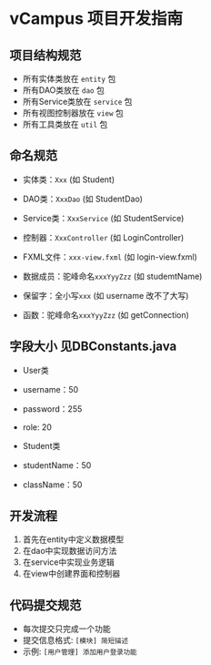 # vCampus 项目开发指南

## 项目结构规范
- 所有实体类放在 `entity` 包
- 所有DAO类放在 `dao` 包  
- 所有Service类放在 `service` 包
- 所有视图控制器放在 `view` 包
- 所有工具类放在 `util` 包

## 命名规范
- 实体类：`Xxx` (如 Student)
- DAO类：`XxxDao` (如 StudentDao)
- Service类：`XxxService` (如 StudentService)
- 控制器：`XxxController` (如 LoginController)
- FXML文件：`xxx-view.fxml` (如 login-view.fxml)

- 数据成员：驼峰命名`xxxYyyZzz` (如 studemtName)
- 保留字：全小写`xxx` (如 username 改不了大写)

- 函数：驼峰命名`xxxYyyZzz` (如 getConnection)

## 字段大小 见DBConstants.java

- User类
- username：50
- password：255
- role: 20

- Student类
- studentName：50
- className：50

## 开发流程
1. 首先在entity中定义数据模型
2. 在dao中实现数据访问方法
3. 在service中实现业务逻辑
4. 在view中创建界面和控制器

## 代码提交规范
- 每次提交只完成一个功能
- 提交信息格式: `[模块] 简短描述`
- 示例: `[用户管理] 添加用户登录功能`